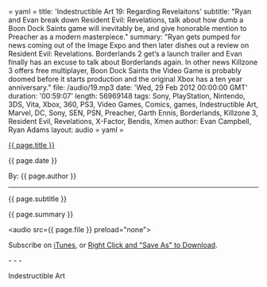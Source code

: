 = yaml =
title: 'Indestructible Art 19: Regarding Revelaitons'
subtitle: "Ryan and Evan break down Resident Evil: Revelations, talk about how dumb a Boon Dock Saints game will inevitably be, and give honorable mention to Preacher as a modern masterpiece."
summary: "Ryan gets pumped for news coming out of the Image Expo and then later dishes out a review on Resident Evil: Revelations. Borderlands 2 get’s a launch trailer and Evan finally has an excuse to talk about Borderlands again. In other news Killzone 3 offers free multiplayer, Boon Dock Saints the Video Game is probably doomed before it starts production and the original Xbox has a ten year anniversary."
file: /audio/19.mp3
date: 'Wed, 29 Feb 2012 00:00:00 GMT'
duration: '00:59:07'
length: 56969148
tags: Sony, PlayStation, Nintendo, 3DS, Vita, Xbox, 360, PS3, Video Games, Comics, games, Indestructible Art, Marvel, DC, Sony, SEN, PSN, Preacher, Garth Ennis, Borderlands, Killzone 3, Resident Evil, Revelations, X-Factor, Bendis, Xmen
author: Evan Campbell, Ryan Adams
layout: audio
= yaml =

<a href="{{ page.url }}" class='postTitleLink'><p class='postTitle'>{{ page.title }}</p></a>
<p class='postPublished'>{{ page.date }}</p>
<p class='postAuthor'>By: {{ page.author }}</p>
<hr>
<p class='podcastSummary'>{{ page.subtitle }}</p>

<p class='podcastSummary'>{{ page.summary }}</p>

<audio src={{ page.file }} preload="none"></audio>
<p class='subLinks'>Subscribe on <a href='http://bit.ly/iapodcast'>iTunes</a>, or <a href={{ page.file }}>Right Click and "Save As" to Download</a>.</p>
- - -

Indestructible Art
